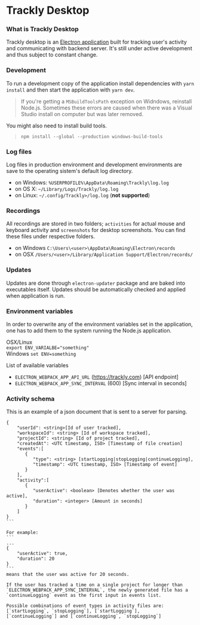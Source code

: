 # Trackly Desktop

### What is Trackly Desktop
Trackly desktop is an [Electron application](https://electronjs.org/) built for tracking user's activity and communicating with backend server. It's still under active development and thus subject to constant change. 

### Development
To run a development copy of the application install dependencies with `yarn install` and then start the application with `yarn dev`.

> If you're getting a `MSBuildToolsPath` exception on Widndows, reinstall Node.js. Sometimes these errors are caused when there was a Visual Studio install on computer but was later removed.

You might also need to install build tools.
> `npm install --global --production windows-build-tools`

### Log files
Log files in production environment and development environments are save to the operating sistem's default log directory.
- on Windows: `%USERPROFILE%\AppData\Roaming\Trackly\log.log`  
- on OS X: `~/Library/Logs/Trackly/log.log`
- on Linux: `~/.config/Trackly>/log.log` (**not supported**)

### Recordings
All recordings are stored in two folders; `activities` for actual mouse and keyboard activity and `screenshots` for desktop screenshots. You can find these files under respective folders.
 - on Windows `C:\Users\<user>\AppData\Roaming\Electron\records`
 - on OSX `/Users/<user>/Library/Application Support/Electron/records/`

### Updates
Updates are done through `electron-updater` package and are baked into executables itself. Updates should be automatically checked and applied when application is run.

### Environment variables  
In order to overwrite any of the environment variables set in the application, one has to add them to the system running the Node.js application.

OSX/Linux  
`export ENV_VARIALBE="something"`  
Windows
`set ENV=something`

List of available variables
* `ELECTRON_WEBPACK_APP_API_URL` (https://trackly.com) [API endpoint]
* `ELECTRON_WEBPACK_APP_SYNC_INTERVAL` (600) [Sync interval in seconds]

### Activity schema
This is an example of a json document that is sent to a server for parsing.
````
{
    "userId": <string>[Id of user tracked],
    "workspaceId": <string> [Id of workspace tracked],
    "projectId": <string> [Id of project tracked],
    "createdAt": <UTC timestamp, ISO> [Timestamp of file creation]
    "events":[
       {
          "type": <string> [startLogging|stopLogging|continueLogging],
          "timestamp": <UTC timestamp, ISO> [Timestamp of event]
       }
    ],
    "activity":[
       {
          "userActive": <boolean> [Denotes whether the user was active],
          "duration": <integer> [Amount in seconds]
       }
    ]
}
```

For example:
```
...
{
    "userActive": true,
    "duration": 20
}
```
means that the user was active for 20 seconds.

If the user has tracked a time on a single project for longer than `ELECTRON_WEBPACK_APP_SYNC_INTERVAL`, the newly generated file has a `continueLogging` event as the first input in events list.

Possible combinations of event types in activity files are: [`startLogging`, `stopLogging`], [`startLogging`],  [`continueLogging`] and [`continueLogging`, `stopLogging`]